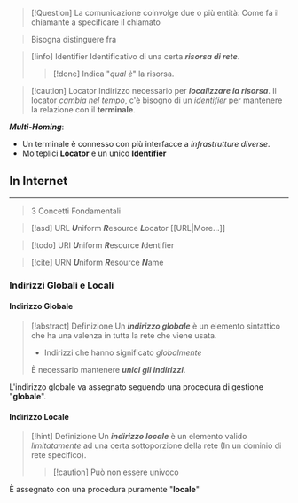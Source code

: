 >[!Question] La comunicazione coinvolge due o più entità: Come fa il chiamante a specificare il chiamato

> Bisogna distinguere fra

>[!info] Identifier
>Identificativo di una certa ***risorsa di rete***.
>>[!done] Indica "*qual è*" la risorsa.

>[!caution] Locator
>Indirizzo necessario per ***localizzare la risorsa***.
>Il locator *cambia nel tempo*, c'è bisogno di un *identifier* per mantenere la relazione con il **terminale**.

***Multi-Homing***:
- Un terminale è connesso con più interfacce a *infrastrutture diverse*.
- Molteplici **Locator** e un unico **Identifier**
## In Internet
---
> 3 Concetti Fondamentali

>[!asd] URL
>***U***niform ***R***esource ***L***ocator
>[[URL|More...]]

>[!todo] URI
>***U***niform ***R***esource ***I***dentifier

>[!cite] URN
>***U***niform ***R***esource ***N***ame

### Indirizzi Globali e Locali
#### Indirizzo Globale
>[!abstract] Definizione
>Un ***indirizzo globale*** è un elemento sintattico che ha una valenza in tutta la rete che viene usata.
>- Indirizzi che hanno significato *globalmente*
>
>È necessario mantenere ***unici gli indirizzi***.

L'indirizzo globale va assegnato seguendo una procedura di gestione "**globale**".

#### Indirizzo Locale
>[!hint] Definizione
>Un ***indirizzo locale*** è un elemento valido *limitatamente* ad una certa sottoporzione della rete (In un dominio di rete specifico).
>
>>[!caution] Può non essere univoco

È assegnato con una procedura puramente "**locale**"